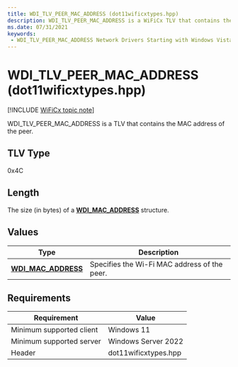 ```yaml
---
title: WDI_TLV_PEER_MAC_ADDRESS (dot11wificxtypes.hpp)
description: WDI_TLV_PEER_MAC_ADDRESS is a WiFiCx TLV that contains the MAC address of the peer.
ms.date: 07/31/2021
keywords:
 - WDI_TLV_PEER_MAC_ADDRESS Network Drivers Starting with Windows Vista
---
```


# WDI\_TLV\_PEER\_MAC\_ADDRESS (dot11wificxtypes.hpp)

[!INCLUDE [WiFiCx topic note](../includes/wificx-version-warning.md)]


WDI\_TLV\_PEER\_MAC\_ADDRESS is a TLV that contains the MAC address of the peer.

## TLV Type


0x4C

## Length


The size (in bytes) of a [**WDI\_MAC\_ADDRESS**](/windows-hardware/drivers/ddi/dot11wificxintf/ns-dot11wificxintf-wdi_mac_address) structure.

## Values


| Type                                              | Description                                  |
|---------------------------------------------------|----------------------------------------------|
| [**WDI\_MAC\_ADDRESS**](/windows-hardware/drivers/ddi/dot11wificxintf/ns-dot11wificxintf-wdi_mac_address)| Specifies the Wi-Fi MAC address of the peer. |

 

## Requirements

|Requirement|Value|
|--- |--- |
|Minimum supported client|Windows 11|
|Minimum supported server|Windows Server 2022|
|Header|dot11wificxtypes.hpp|

 

